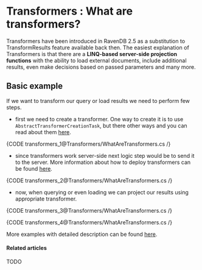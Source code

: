 # Transformers : What are transformers?

Transformers have been introduced in RavenDB 2.5 as a substitution to TransformResults feature available back then. The easiest explanation of Transformers is that there are a **LINQ-based server-side projection functions** with the ability to load external documents, include additional results, even make decisions based on passed parameters and many more.

## Basic example

If we want to transform our query or load results we need to perform few steps.

- first we need to create a transformer. One way to create it is to use `AbstractTransformerCreationTask`, but there other ways and you can read about them [here](../transformers/creating).

{CODE transformers_1@Transformers/WhatAreTransformers.cs /}

- since transformers work server-side next logic step would be to send it to the server. More information about how to deploy transformers can be found [here](../transformers/creating).

{CODE transformers_2@Transformers/WhatAreTransformers.cs /}

- now, when querying or even loading we can project our results using appropriate transformer.

{CODE transformers_3@Transformers/WhatAreTransformers.cs /}

{CODE transformers_4@Transformers/WhatAreTransformers.cs /}

More examples with detailed description can be found [here](../transformers/using).

#### Related articles

TODO
